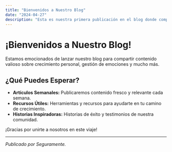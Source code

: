 ```yaml
---
title: "Bienvenidos a Nuestro Blog"
date: "2024-04-27"
description: "Esta es nuestra primera publicación en el blog donde compartimos nuestros objetivos y visión."
---
```


# ¡Bienvenidos a Nuestro Blog!

Estamos emocionados de lanzar nuestro blog para compartir contenido valioso sobre crecimiento personal, gestión de emociones y mucho más.

## ¿Qué Puedes Esperar?

- **Artículos Semanales:** Publicaremos contenido fresco y relevante cada semana.
- **Recursos Útiles:** Herramientas y recursos para ayudarte en tu camino de crecimiento.
- **Historias Inspiradoras:** Historias de éxito y testimonios de nuestra comunidad.

¡Gracias por unirte a nosotros en este viaje!

---

*Publicado por Seguramente.*
